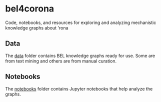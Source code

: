 # bel4corona

Code, notebooks, and resources for exploring and analyzing mechanistic knowledge graphs about 'rona

## Data

The [data](data/) folder contains BEL knowledge graphs ready for use. Some
are from text mining and others are from manual curation.

## Notebooks

The [notebooks](notebooks/) folder contains Jupyter notebooks that
help analyze the graphs.

